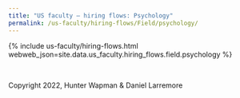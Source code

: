 ```yaml
---
title: "US faculty — hiring flows: Psychology"
permalink: /us-faculty/hiring-flows/Field/psychology/
---
```


{% include us-faculty/hiring-flows.html webweb_json=site.data.us_faculty.hiring_flows.field.psychology %}

<br>

Copyright 2022, Hunter Wapman & Daniel Larremore